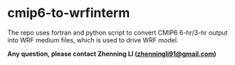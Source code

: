 
# cmip6-to-wrfinterm

The repo uses fortran and python script to convert CMIP6 6-hr/3-hr output into WRF medium files, which is used to drive WRF model.

**Any question, please contact Zhenning LI (zhenningli91@gmail.com)**


